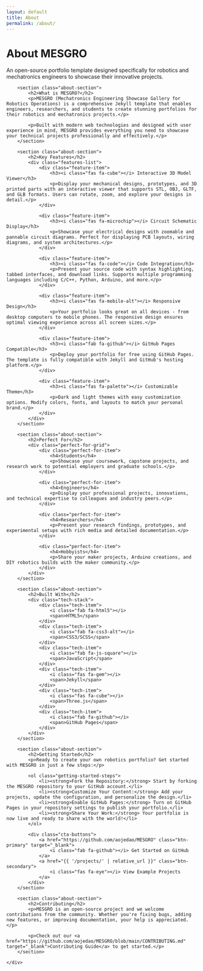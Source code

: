 ```yaml
---
layout: default
title: About
permalink: /about/
---
```


<div class="hero-section">
    <div class="container">
        <h1>About MESGRO</h1>
        <p>An open-source portfolio template designed specifically for robotics and mechatronics engineers to showcase their innovative projects.</p>
    </div>
</div>

<div class="about-content">
    <div class="container">
        
        <section class="about-section">
            <h2>What is MESGRO?</h2>
            <p>MESGRO (Mechatronics Engineering Showcase Gallery for Robotics Operations) is a comprehensive Jekyll template that enables engineers, researchers, and students to create stunning portfolios for their robotics and mechatronics projects.</p>
            
            <p>Built with modern web technologies and designed with user experience in mind, MESGRO provides everything you need to showcase your technical projects professionally and effectively.</p>
        </section>

        <section class="about-section">
            <h2>Key Features</h2>
            <div class="features-list">
                <div class="feature-item">
                    <h3><i class="fas fa-cube"></i> Interactive 3D Model Viewer</h3>
                    <p>Display your mechanical designs, prototypes, and 3D printed parts with an interactive viewer that supports STL, OBJ, GLTF, and GLB formats. Users can rotate, zoom, and explore your designs in detail.</p>
                </div>
                
                <div class="feature-item">
                    <h3><i class="fas fa-microchip"></i> Circuit Schematic Display</h3>
                    <p>Showcase your electrical designs with zoomable and pannable circuit diagrams. Perfect for displaying PCB layouts, wiring diagrams, and system architectures.</p>
                </div>
                
                <div class="feature-item">
                    <h3><i class="fas fa-code"></i> Code Integration</h3>
                    <p>Present your source code with syntax highlighting, tabbed interfaces, and download links. Supports multiple programming languages including C/C++, Python, Arduino, and more.</p>
                </div>
                
                <div class="feature-item">
                    <h3><i class="fas fa-mobile-alt"></i> Responsive Design</h3>
                    <p>Your portfolio looks great on all devices - from desktop computers to mobile phones. The responsive design ensures optimal viewing experience across all screen sizes.</p>
                </div>
                
                <div class="feature-item">
                    <h3><i class="fab fa-github"></i> GitHub Pages Compatible</h3>
                    <p>Deploy your portfolio for free using GitHub Pages. The template is fully compatible with Jekyll and GitHub's hosting platform.</p>
                </div>
                
                <div class="feature-item">
                    <h3><i class="fas fa-palette"></i> Customizable Theme</h3>
                    <p>Dark and light themes with easy customization options. Modify colors, fonts, and layouts to match your personal brand.</p>
                </div>
            </div>
        </section>

        <section class="about-section">
            <h2>Perfect For</h2>
            <div class="perfect-for-grid">
                <div class="perfect-for-item">
                    <h4>Students</h4>
                    <p>Showcase your coursework, capstone projects, and research work to potential employers and graduate schools.</p>
                </div>
                
                <div class="perfect-for-item">
                    <h4>Engineers</h4>
                    <p>Display your professional projects, innovations, and technical expertise to colleagues and industry peers.</p>
                </div>
                
                <div class="perfect-for-item">
                    <h4>Researchers</h4>
                    <p>Present your research findings, prototypes, and experimental setups with rich media and detailed documentation.</p>
                </div>
                
                <div class="perfect-for-item">
                    <h4>Hobbyists</h4>
                    <p>Share your maker projects, Arduino creations, and DIY robotics builds with the maker community.</p>
                </div>
            </div>
        </section>

        <section class="about-section">
            <h2>Built With</h2>
            <div class="tech-stack">
                <div class="tech-item">
                    <i class="fab fa-html5"></i>
                    <span>HTML5</span>
                </div>
                <div class="tech-item">
                    <i class="fab fa-css3-alt"></i>
                    <span>CSS3/SCSS</span>
                </div>
                <div class="tech-item">
                    <i class="fab fa-js-square"></i>
                    <span>JavaScript</span>
                </div>
                <div class="tech-item">
                    <i class="fas fa-gem"></i>
                    <span>Jekyll</span>
                </div>
                <div class="tech-item">
                    <i class="fas fa-cube"></i>
                    <span>Three.js</span>
                </div>
                <div class="tech-item">
                    <i class="fab fa-github"></i>
                    <span>GitHub Pages</span>
                </div>
            </div>
        </section>

        <section class="about-section">
            <h2>Getting Started</h2>
            <p>Ready to create your own robotics portfolio? Get started with MESGRO in just a few steps:</p>
            
            <ol class="getting-started-steps">
                <li><strong>Fork the Repository:</strong> Start by forking the MESGRO repository to your GitHub account.</li>
                <li><strong>Customize Your Content:</strong> Add your projects, update the configuration, and personalize the design.</li>
                <li><strong>Enable GitHub Pages:</strong> Turn on GitHub Pages in your repository settings to publish your portfolio.</li>
                <li><strong>Share Your Work:</strong> Your portfolio is now live and ready to share with the world!</li>
            </ol>
            
            <div class="cta-buttons">
                <a href="https://github.com/aojedao/MESGRO" class="btn-primary" target="_blank">
                    <i class="fab fa-github"></i> Get Started on GitHub
                </a>
                <a href="{{ '/projects/' | relative_url }}" class="btn-secondary">
                    <i class="fas fa-eye"></i> View Example Projects
                </a>
            </div>
        </section>

        <section class="about-section">
            <h2>Contributing</h2>
            <p>MESGRO is an open-source project and we welcome contributions from the community. Whether you're fixing bugs, adding new features, or improving documentation, your help is appreciated.</p>
            
            <p>Check out our <a href="https://github.com/aojedao/MESGRO/blob/main/CONTRIBUTING.md" target="_blank">Contributing Guide</a> to get started.</p>
        </section>

    </div>
</div>

<style>
.about-content {
    padding: var(--spacing-2xl) 0;
}

.about-section {
    margin-bottom: var(--spacing-3xl);
}

.about-section h2 {
    color: var(--text-primary);
    margin-bottom: var(--spacing-lg);
    padding-bottom: var(--spacing-sm);
    border-bottom: 2px solid var(--primary-color);
}

.features-list {
    display: grid;
    grid-template-columns: repeat(auto-fit, minmax(300px, 1fr));
    gap: var(--spacing-xl);
    margin-top: var(--spacing-lg);
}

.feature-item {
    padding: var(--spacing-lg);
    background-color: var(--surface-color);
    border-radius: var(--radius-lg);
    border: 1px solid var(--border-color);
}

.feature-item h3 {
    display: flex;
    align-items: center;
    gap: var(--spacing-sm);
    color: var(--text-primary);
    margin-bottom: var(--spacing-md);
}

.feature-item h3 i {
    color: var(--primary-color);
    font-size: var(--font-size-lg);
}

.perfect-for-grid {
    display: grid;
    grid-template-columns: repeat(auto-fit, minmax(250px, 1fr));
    gap: var(--spacing-lg);
    margin-top: var(--spacing-lg);
}

.perfect-for-item {
    text-align: center;
    padding: var(--spacing-lg);
    background-color: var(--surface-color);
    border-radius: var(--radius-lg);
    border: 1px solid var(--border-color);
}

.perfect-for-item h4 {
    color: var(--primary-color);
    margin-bottom: var(--spacing-sm);
}

.tech-stack {
    display: flex;
    flex-wrap: wrap;
    gap: var(--spacing-lg);
    justify-content: center;
    margin-top: var(--spacing-lg);
}

.tech-item {
    display: flex;
    flex-direction: column;
    align-items: center;
    gap: var(--spacing-sm);
    padding: var(--spacing-lg);
    background-color: var(--surface-color);
    border-radius: var(--radius-lg);
    border: 1px solid var(--border-color);
    min-width: 120px;
}

.tech-item i {
    font-size: var(--font-size-2xl);
    color: var(--primary-color);
}

.tech-item span {
    font-weight: var(--font-weight-medium);
    color: var(--text-primary);
}

.getting-started-steps {
    background-color: var(--surface-color);
    padding: var(--spacing-xl);
    border-radius: var(--radius-lg);
    border: 1px solid var(--border-color);
    margin: var(--spacing-lg) 0;
}

.getting-started-steps li {
    margin-bottom: var(--spacing-md);
    line-height: var(--line-height-relaxed);
}

.cta-buttons {
    display: flex;
    gap: var(--spacing-md);
    justify-content: center;
    flex-wrap: wrap;
    margin-top: var(--spacing-xl);
}

@media (max-width: 640px) {
    .features-list {
        grid-template-columns: 1fr;
    }
    
    .perfect-for-grid {
        grid-template-columns: 1fr;
    }
    
    .tech-stack {
        justify-content: center;
    }
    
    .cta-buttons {
        flex-direction: column;
        align-items: center;
    }
}
</style>